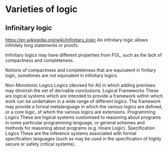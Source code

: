 # Varieties of logic


## Infinitary logic
https://en.wikipedia.org/wiki/Infinitary_logic
An infinitary logic allows infinitely long statements or proofs.

Infinitary logics may have different properties from FOL, such as the lack of compactness and completeness.

Notions of compactness and completeness that are equivalent in finitary logic, sometimes are not equivalent in infinitary logics.




Non-Monotonic Logics
Logics (devised for AI) in which adding premises may diminish the set of derivable conclusions.
Logical Frameworks
These are logical systems which are intended to provide a framework within which work can be undertaken in a wide range of different logics. The framework may provide a formal metalanguage in which the various logics are defined, or a core logic, of which the various logics are extensions.
Programming Logics
These are logical systems customised to reasoning about programs in some particular programming language, or general schemes and methods for reasoning about programs (e.g. Hoare Logic).
Specification Logics
These are the inference systems associated with formal specification languages (such as may be used in the specification of highly secure or safety critical systems).